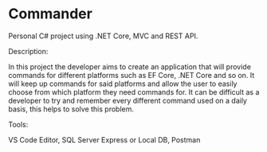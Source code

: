 # Commander

Personal C# project using .NET Core, MVC and REST API.

Description:

In this project the developer aims to create an application that will provide commands for different platforms such as EF Core, .NET Core and so on. It will keep up commands for said platforms and allow the user to easily choose from which platform they need commands for. It can be difficult as a developer to try and remember every different command used on a daily basis, this helps to solve this problem.

Tools:

VS Code Editor,
SQL Server Express or Local DB,
Postman
